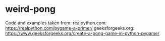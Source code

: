 # weird-pong
 
Code and examples taken from:
realpython.com: https://realpython.com/pygame-a-primer/
geeksforgeeks.org: https://www.geeksforgeeks.org/create-a-pong-game-in-python-pygame/
